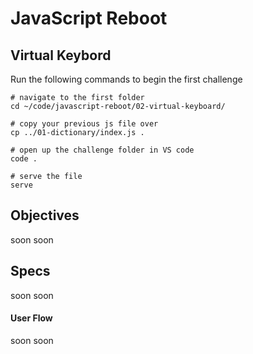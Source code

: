 # JavaScript Reboot

## Virtual Keybord

Run the following commands to begin the first challenge

```shell
# navigate to the first folder
cd ~/code/javascript-reboot/02-virtual-keyboard/

# copy your previous js file over
cp ../01-dictionary/index.js .

# open up the challenge folder in VS code
code .

# serve the file
serve
```

## Objectives

soon soon

## Specs

soon soon

#### User Flow

soon soon
